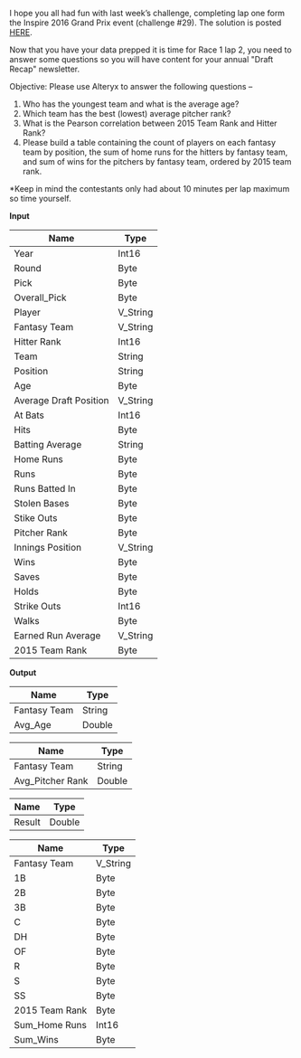 ﻿I hope you all had fun with last week’s challenge, completing lap one form the Inspire 2016 Grand Prix event (challenge #29). The solution is posted  [HERE](https://community.alteryx.com/t5/Weekly-Challenge/Weekly-Exercise-29-Alteryx-GrandPrix-Lap-1-Intermediate/m-p/36432#M6).

Now that you have your data prepped it is time for Race 1 lap 2, you need to answer some questions so you will have content for your annual "Draft Recap" newsletter.

Objective: Please use Alteryx to answer the following questions –

1.  Who has the youngest team and what is the average age?
2.  Which team has the best (lowest) average pitcher rank?
3.  What is the Pearson correlation between 2015 Team Rank and Hitter Rank?
4.  Please build a table containing the count of players on each fantasy team by position, the sum of home runs for the hitters by fantasy team, and sum of wins for the pitchers by fantasy team, ordered by 2015 team rank.

*Keep in mind the contestants only had about 10 minutes per lap maximum so time yourself.

**Input**


|          Name          |   Type   |
|------------------------|----------|
| Year                   | Int16    |
| Round                  | Byte     |
| Pick                   | Byte     |
| Overall_Pick           | Byte     |
| Player                 | V_String |
| Fantasy Team           | V_String |
| Hitter Rank            | Int16    |
| Team                   | String   |
| Position               | String   |
| Age                    | Byte     |
| Average Draft Position | V_String |
| At Bats                | Int16    |
| Hits                   | Byte     |
| Batting Average        | String   |
| Home Runs              | Byte     |
| Runs                   | Byte     |
| Runs Batted In         | Byte     |
| Stolen Bases           | Byte     |
| Stike Outs             | Byte     |
| Pitcher Rank           | Byte     |
| Innings Position       | V_String |
| Wins                   | Byte     |
| Saves                  | Byte     |
| Holds                  | Byte     |
| Strike Outs            | Int16    |
| Walks                  | Byte     |
| Earned Run Average     | V_String |
| 2015 Team Rank         | Byte     |


**Output**


|     Name     |  Type  |
|--------------|--------|
| Fantasy Team | String |
| Avg_Age      | Double |




|       Name       |  Type  |
|------------------|--------|
| Fantasy Team     | String |
| Avg_Pitcher Rank | Double |




|  Name  |  Type  |
|--------|--------|
| Result | Double |




|      Name      |   Type   |
|----------------|----------|
| Fantasy Team   | V_String |
| 1B             | Byte     |
| 2B             | Byte     |
| 3B             | Byte     |
| C              | Byte     |
| DH             | Byte     |
| OF             | Byte     |
| R              | Byte     |
| S              | Byte     |
| SS             | Byte     |
| 2015 Team Rank | Byte     |
| Sum_Home Runs  | Int16    |
| Sum_Wins       | Byte     |




